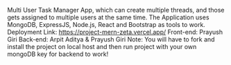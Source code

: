 Multi User Task Manager App, which can create multiple threads, and those gets assigned to multiple users at the same time.
The Application uses MongoDB, ExpressJS, Node.js, React and Bootstrap as tools to work.
Deployment Link: https://project-mern-zeta.vercel.app/
Front-end: Prayush Giri
Back-end: Arpit Aditya & Prayush Giri
Note: You will have to fork and install the project on local host and then run project with your own mongoDB key for backend to work!

